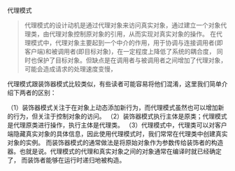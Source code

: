 代理模式
>代理模式的设计动机是通过代理对象来访问真实对象，通过建立一个对象代理类，由代理对象控制原对象的引用，从而实现对真实对象的操作。
>在代理模式中，代理对象主要起到一个中介的作用，用于协调与连接调用者(即客户端)和被调用者(即目标对象)，在一定程度上降低了系统的耦合度，
>同时也保护了目标对象。但缺点是在调用者与被调用者之间增加了代理对象，可能会造成请求的处理速度变慢，


代理模式跟装饰器模式比较类似，有些读者可能容易将他们混淆，这里我们简单介绍下两者的区别：

（1）装饰器模式关注于在对象上动态添加新行为，而代理模式虽然也可以增加新的行为，但关注于控制对象的访问。
（2）装饰器模式执行主体是原类；代理模式是代理原类进行操作，执行主体是代理类。
（3）代理模式中，代理类可以对客户端隐藏真实对象的具体信息，因此使用代理模式时，我们常常在代理类中创建真实对象的实例。
   而装饰器模式的通常做法是将原始对象作为参数传给装饰者的构造器。也就是说。代理模式的代理和真实对象之间的对象通常在编译时就已经确定了，
   而装饰者能够在运行时递归地被构造。